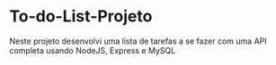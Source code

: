 # To-do-List-Projeto
 Neste projeto desenvolvi uma lista de tarefas a se fazer com uma API completa usando NodeJS, Express e MySQL
